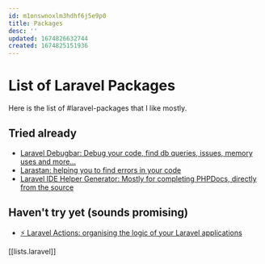 ```yaml
---
id: m1onswnoxlm3hdhf6j5e9p0
title: Packages
desc: ''
updated: 1674826632744
created: 1674825151936
---
```


# List of Laravel Packages

Here is the list of #laravel-packages that I like mostly.

## Tried already
- [Laravel Debugbar: Debug your code, find db queries, issues, memory uses and more...](https://github.com/barryvdh/laravel-debugbar)
- [Larastan: helping you to find errors in your code](https://github.com/nunomaduro/larastan)
- [Laravel IDE Helper Generator: Mostly for completing PHPDocs, directly from the source](https://github.com/barryvdh/laravel-ide-helper)

## Haven't try yet (sounds promising)
- [⚡️ Laravel Actions: organising the logic of your Laravel applications](https://github.com/lorisleiva/laravel-actions)


[[lists.laravel]]